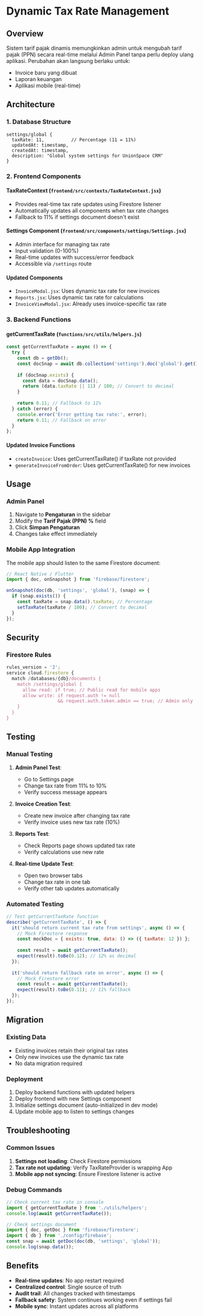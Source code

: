 # Dynamic Tax Rate Management

## Overview
Sistem tarif pajak dinamis memungkinkan admin untuk mengubah tarif pajak (PPN) secara real-time melalui Admin Panel tanpa perlu deploy ulang aplikasi. Perubahan akan langsung berlaku untuk:
- Invoice baru yang dibuat
- Laporan keuangan
- Aplikasi mobile (real-time)

## Architecture

### 1. Database Structure
```
settings/global {
  taxRate: 11,          // Percentage (11 = 11%)
  updatedAt: timestamp,
  createdAt: timestamp,
  description: "Global system settings for UnionSpace CRM"
}
```

### 2. Frontend Components

#### TaxRateContext (`frontend/src/contexts/TaxRateContext.jsx`)
- Provides real-time tax rate updates using Firestore listener
- Automatically updates all components when tax rate changes
- Fallback to 11% if settings document doesn't exist

#### Settings Component (`frontend/src/components/settings/Settings.jsx`)
- Admin interface for managing tax rate
- Input validation (0-100%)
- Real-time updates with success/error feedback
- Accessible via `/settings` route

#### Updated Components
- `InvoiceModal.jsx`: Uses dynamic tax rate for new invoices
- `Reports.jsx`: Uses dynamic tax rate for calculations
- `InvoiceViewModal.jsx`: Already uses invoice-specific tax rate

### 3. Backend Functions

#### getCurrentTaxRate (`functions/src/utils/helpers.js`)
```javascript
const getCurrentTaxRate = async () => {
  try {
    const db = getDb();
    const docSnap = await db.collection('settings').doc('global').get();
    
    if (docSnap.exists) {
      const data = docSnap.data();
      return (data.taxRate || 11) / 100; // Convert to decimal
    }
    
    return 0.11; // Fallback to 11%
  } catch (error) {
    console.error('Error getting tax rate:', error);
    return 0.11; // Fallback on error
  }
};
```

#### Updated Invoice Functions
- `createInvoice`: Uses getCurrentTaxRate() if taxRate not provided
- `generateInvoiceFromOrder`: Uses getCurrentTaxRate() for new invoices

## Usage

### Admin Panel
1. Navigate to **Pengaturan** in the sidebar
2. Modify the **Tarif Pajak (PPN) %** field
3. Click **Simpan Pengaturan**
4. Changes take effect immediately

### Mobile App Integration
The mobile app should listen to the same Firestore document:

```javascript
// React Native / Flutter
import { doc, onSnapshot } from 'firebase/firestore';

onSnapshot(doc(db, 'settings', 'global'), (snap) => {
  if (snap.exists()) {
    const taxRate = snap.data().taxRate; // Percentage
    setTaxRate(taxRate / 100); // Convert to decimal
  }
});
```

## Security

### Firestore Rules
```javascript
rules_version = '2';
service cloud.firestore {
  match /databases/{db}/documents {
    match /settings/global {
      allow read: if true; // Public read for mobile apps
      allow write: if request.auth != null
                   && request.auth.token.admin == true; // Admin only
    }
  }
}
```

## Testing

### Manual Testing
1. **Admin Panel Test**:
   - Go to Settings page
   - Change tax rate from 11% to 10%
   - Verify success message appears

2. **Invoice Creation Test**:
   - Create new invoice after changing tax rate
   - Verify invoice uses new tax rate (10%)

3. **Reports Test**:
   - Check Reports page shows updated tax rate
   - Verify calculations use new rate

4. **Real-time Update Test**:
   - Open two browser tabs
   - Change tax rate in one tab
   - Verify other tab updates automatically

### Automated Testing
```javascript
// Test getCurrentTaxRate function
describe('getCurrentTaxRate', () => {
  it('should return current tax rate from settings', async () => {
    // Mock Firestore response
    const mockDoc = { exists: true, data: () => ({ taxRate: 12 }) };
    
    const result = await getCurrentTaxRate();
    expect(result).toBe(0.12); // 12% as decimal
  });
  
  it('should return fallback rate on error', async () => {
    // Mock Firestore error
    const result = await getCurrentTaxRate();
    expect(result).toBe(0.11); // 11% fallback
  });
});
```

## Migration

### Existing Data
- Existing invoices retain their original tax rates
- Only new invoices use the dynamic tax rate
- No data migration required

### Deployment
1. Deploy backend functions with updated helpers
2. Deploy frontend with new Settings component
3. Initialize settings document (auto-initialized in dev mode)
4. Update mobile app to listen to settings changes

## Troubleshooting

### Common Issues
1. **Settings not loading**: Check Firestore permissions
2. **Tax rate not updating**: Verify TaxRateProvider is wrapping App
3. **Mobile app not syncing**: Ensure Firestore listener is active

### Debug Commands
```javascript
// Check current tax rate in console
import { getCurrentTaxRate } from './utils/helpers';
console.log(await getCurrentTaxRate());

// Check settings document
import { doc, getDoc } from 'firebase/firestore';
import { db } from './config/firebase';
const snap = await getDoc(doc(db, 'settings', 'global'));
console.log(snap.data());
```

## Benefits
- **Real-time updates**: No app restart required
- **Centralized control**: Single source of truth
- **Audit trail**: All changes tracked with timestamps
- **Fallback safety**: System continues working even if settings fail
- **Mobile sync**: Instant updates across all platforms 